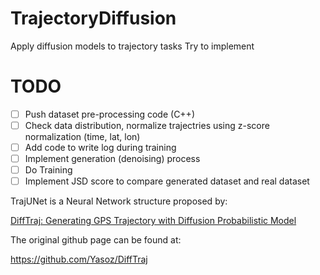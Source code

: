 # TrajectoryDiffusion
Apply diffusion models to trajectory tasks
Try to implement 

# TODO
- [ ] Push dataset pre-processing code (C++)
- [ ] Check data distribution, normalize trajectries using z-score normalization (time, lat, lon)
- [ ] Add code to write log during training
- [ ] Implement generation (denoising) process
- [ ] Do Training
- [ ] Implement JSD score to compare generated dataset and real dataset

TrajUNet is a Neural Network structure proposed by:

[DiffTraj: Generating GPS Trajectory with Diffusion Probabilistic Model](https://arxiv.org/abs/2304.11582)

The original github page can be found at:

https://github.com/Yasoz/DiffTraj